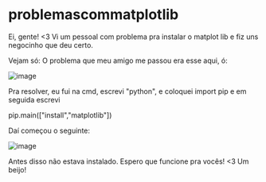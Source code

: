 # problemascommatplotlib
Ei, gente! &lt;3 Vi um pessoal com problema pra instalar o matplot lib e fiz uns negocinho que deu certo.


Vejam só: O problema que meu amigo me passou era esse aqui, ó:

![image](https://user-images.githubusercontent.com/116523031/200185168-c39f5c55-8c25-40f3-a756-df03a152693f.png)

Pra resolver, eu fui na cmd, escrevi "python", e coloquei
import pip
e em seguida escrevi

pip.main(["install","matplotlib"])

Daí começou o seguinte:

![image](https://user-images.githubusercontent.com/116523031/200185258-13baa490-aba6-4c8c-ad95-ef2343a9eeb6.png)

Antes disso não estava instalado. Espero que funcione pra vocês! <3 Um beijo!
